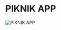 # PIKNIK APP

![PIKNIK APP](https://github.com/alfendio/PIKNIK-APP/assets/73519055/8c338786-3ec8-4731-b7a4-faf71ab63285)



